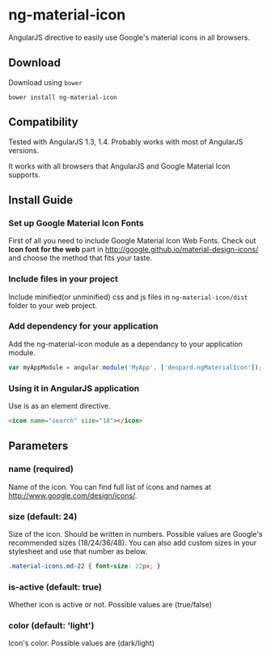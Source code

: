 # ng-material-icon
AngularJS directive to easily use Google's material icons in all browsers.

## Download
Download using `bower`

`bower install ng-material-icon`

## Compatibility
Tested with AngularJS 1.3, 1.4. Probably works with most of AngularJS versions.

It works with all browsers that AngularJS and Google Material Icon supports.

## Install Guide
### Set up Google Material Icon Fonts
First of all you need to include Google Material Icon Web Fonts. Check out **Icon font for the web** part in http://google.github.io/material-design-icons/ and choose the method that fits your taste.

### Include files in your project
Include minified(or unminified) css and js files in `ng-material-icon/dist` folder to your web project.

### Add dependency for your application
Add the ng-material-icon module as a dependancy to your application module.

```js
var myAppModule = angular.module('MyApp', ['deopard.ngMaterialIcon']);
```

### Using it in AngularJS application
Use is as an element directive.

```html
<icon name="search" size="18"></icon>
```

## Parameters
### name (required)
Name of the icon. You can find full list of icons and names at http://www.google.com/design/icons/.

### size (default: 24)
Size of the icon. Should be written in numbers. Possible values are Google's recommended sizes (18/24/36/48). You can also add custom sizes in your stylesheet and use that number as below.

```css
.material-icons.md-22 { font-size: 22px; }
```

### is-active (default: true)
Whether icon is active or not. Possible values are (true/false)

### color (default: 'light')
Icon's color. Possible values are (dark/light)
